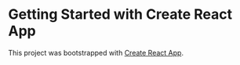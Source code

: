 # Getting Started with Create React App

This project was bootstrapped with [Create React App](https://github.com/facebook/create-react-app).


















